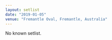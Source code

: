 ```yaml
---
layout: setlist
date: "2019-01-05"
venue: "Fremantle Oval, Fremantle, Australia"
---
```


No known setlist.
